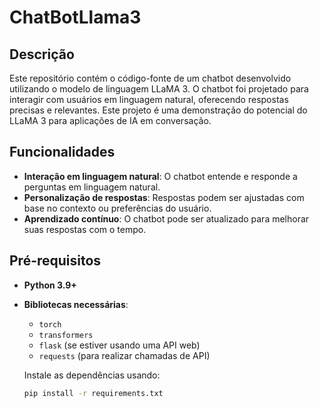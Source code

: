 # ChatBotLlama3

## Descrição

Este repositório contém o código-fonte de um chatbot desenvolvido utilizando o modelo de linguagem LLaMA 3. O chatbot foi projetado para interagir com usuários em linguagem natural, oferecendo respostas precisas e relevantes. Este projeto é uma demonstração do potencial do LLaMA 3 para aplicações de IA em conversação.

## Funcionalidades

- **Interação em linguagem natural**: O chatbot entende e responde a perguntas em linguagem natural.
- **Personalização de respostas**: Respostas podem ser ajustadas com base no contexto ou preferências do usuário.
- **Aprendizado contínuo**: O chatbot pode ser atualizado para melhorar suas respostas com o tempo.

## Pré-requisitos

- **Python 3.9+**
- **Bibliotecas necessárias**: 
  - `torch`
  - `transformers`
  - `flask` (se estiver usando uma API web)
  - `requests` (para realizar chamadas de API)
  
  Instale as dependências usando:
  ```bash
  pip install -r requirements.txt
